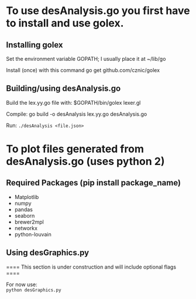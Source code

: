 # To use desAnalysis.go you first have to install and use golex.

## Installing golex

Set the environment variable GOPATH; I usually place it at ~/lib/go

Install (once) with this command
    go get github.com/cznic/golex

## Building/using desAnalysis.go

Build the lex.yy.go file with:
   $GOPATH/bin/golex lexer.gl

Compile:
  go build -o desAnalysis lex.yy.go desAnalysis.go

Run:
  `./desAnalysis <file.json>`

# To plot files generated from desAnalysis.go (uses python 2)

## Required Packages (pip install package_name)

+ Matplotlib
+ numpy
+ pandas
+ seaborn
+ brewer2mpl
+ networkx
+ python-louvain

## Using desGraphics.py

==== This section is under construction and will include optional flags ====

For now use:
<br>`python desGraphics.py`
